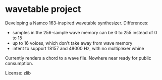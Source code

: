 wavetable project
=================

Developing a Namco 163-inspired wavetable synthesizer.  Differences:

- samples in the 256-sample wave memory can be 0 to 255 instead of
  0 to 15
- up to 16 voices, which don't take away from wave memory
- intent to support 18157 and 48000 Hz, with no multiplexer whine

Currently renders a chord to a wave file.  Nowhere near ready for
public consumption.

License: zlib
